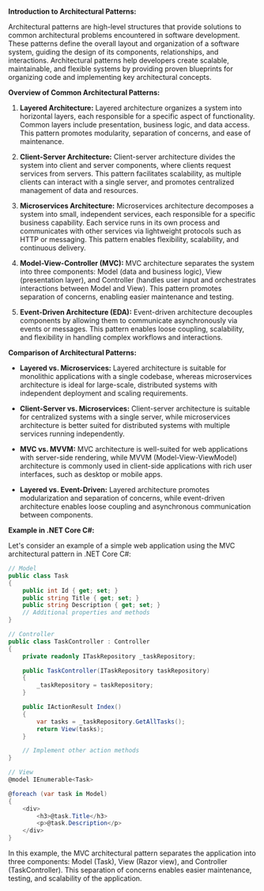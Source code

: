 **Introduction to Architectural Patterns:**

Architectural patterns are high-level structures that provide solutions to common architectural problems encountered in software development. These patterns define the overall layout and organization of a software system, guiding the design of its components, relationships, and interactions. Architectural patterns help developers create scalable, maintainable, and flexible systems by providing proven blueprints for organizing code and implementing key architectural concepts.

**Overview of Common Architectural Patterns:**

1. **Layered Architecture:** Layered architecture organizes a system into horizontal layers, each responsible for a specific aspect of functionality. Common layers include presentation, business logic, and data access. This pattern promotes modularity, separation of concerns, and ease of maintenance.

2. **Client-Server Architecture:** Client-server architecture divides the system into client and server components, where clients request services from servers. This pattern facilitates scalability, as multiple clients can interact with a single server, and promotes centralized management of data and resources.

3. **Microservices Architecture:** Microservices architecture decomposes a system into small, independent services, each responsible for a specific business capability. Each service runs in its own process and communicates with other services via lightweight protocols such as HTTP or messaging. This pattern enables flexibility, scalability, and continuous delivery.

4. **Model-View-Controller (MVC):** MVC architecture separates the system into three components: Model (data and business logic), View (presentation layer), and Controller (handles user input and orchestrates interactions between Model and View). This pattern promotes separation of concerns, enabling easier maintenance and testing.

5. **Event-Driven Architecture (EDA):** Event-driven architecture decouples components by allowing them to communicate asynchronously via events or messages. This pattern enables loose coupling, scalability, and flexibility in handling complex workflows and interactions.

**Comparison of Architectural Patterns:**

- **Layered vs. Microservices:** Layered architecture is suitable for monolithic applications with a single codebase, whereas microservices architecture is ideal for large-scale, distributed systems with independent deployment and scaling requirements.
  
- **Client-Server vs. Microservices:** Client-server architecture is suitable for centralized systems with a single server, while microservices architecture is better suited for distributed systems with multiple services running independently.
  
- **MVC vs. MVVM:** MVC architecture is well-suited for web applications with server-side rendering, while MVVM (Model-View-ViewModel) architecture is commonly used in client-side applications with rich user interfaces, such as desktop or mobile apps.
  
- **Layered vs. Event-Driven:** Layered architecture promotes modularization and separation of concerns, while event-driven architecture enables loose coupling and asynchronous communication between components.

**Example in .NET Core C#:**

Let's consider an example of a simple web application using the MVC architectural pattern in .NET Core C#:

```csharp
// Model
public class Task
{
    public int Id { get; set; }
    public string Title { get; set; }
    public string Description { get; set; }
    // Additional properties and methods
}

// Controller
public class TaskController : Controller
{
    private readonly ITaskRepository _taskRepository;

    public TaskController(ITaskRepository taskRepository)
    {
        _taskRepository = taskRepository;
    }

    public IActionResult Index()
    {
        var tasks = _taskRepository.GetAllTasks();
        return View(tasks);
    }

    // Implement other action methods
}

// View
@model IEnumerable<Task>

@foreach (var task in Model)
{
    <div>
        <h3>@task.Title</h3>
        <p>@task.Description</p>
    </div>
}
```

In this example, the MVC architectural pattern separates the application into three components: Model (Task), View (Razor view), and Controller (TaskController). This separation of concerns enables easier maintenance, testing, and scalability of the application.